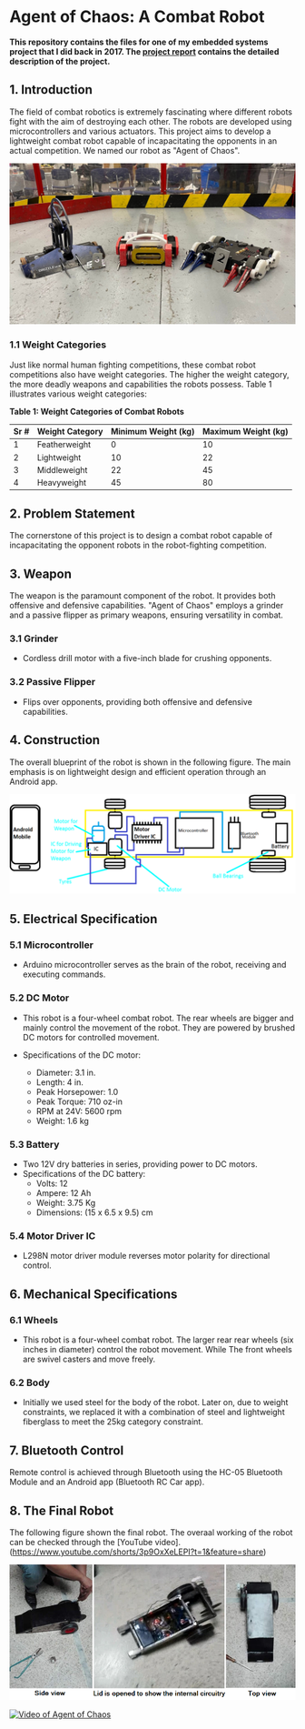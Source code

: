 # Agent of Chaos: A Combat Robot

**This repository contains the files for one of my embedded systems project that I did back in 2017. The [project report](https://github.com/MUmairAB/Combat-Robot/blob/main/Project%20Report.pdf) contains the detailed description of the project.**

## 1. Introduction

The field of combat robotics is extremely fascinating where different robots fight with the aim of destroying each other. The robots are developed using microcontrollers and various actuators. This project aims to develop a lightweight combat robot capable of incapacitating the opponents in an actual competition. We named our robot as "Agent of Chaos".

<img src="https://github.com/MUmairAB/Combat-Robot/blob/main/Images/Combat%20Robot%20Example.jpg?raw=true">

### 1.1 Weight Categories

Just like normal human fighting competitions, these combat robot competitions also have weight categories. The higher the weight category, the more deadly weapons and capabilities the robots possess. Table 1 illustrates various weight categories:

**Table 1: Weight Categories of Combat Robots**

| Sr # | Weight Category | Minimum Weight (kg) | Maximum Weight (kg) |
|-----|------------------|----------------------|----------------------|
| 1   | Featherweight    | 0                    | 10                   |
| 2   | Lightweight      | 10                   | 22                   |
| 3   | Middleweight      | 22                   | 45                   |
| 4   | Heavyweight      | 45                   | 80                   |

## 2. Problem Statement

The cornerstone of this project is to design a combat robot capable of incapacitating the opponent robots in the robot-fighting competition.

## 3. Weapon

The weapon is the paramount component of the robot. It provides both offensive and defensive capabilities. "Agent of Chaos" employs a grinder and a passive flipper as primary weapons, ensuring versatility in combat.

### 3.1 Grinder
- Cordless drill motor with a five-inch blade for crushing opponents.

### 3.2 Passive Flipper
- Flips over opponents, providing both offensive and defensive capabilities.

## 4. Construction

The overall blueprint of the robot is shown in the following figure. The main emphasis is on lightweight design and efficient operation through an Android app.

<img src="https://github.com/MUmairAB/Combat-Robot/blob/main/Images/Robot%20Circuit.png?raw=true">

## 5. Electrical Specification

### 5.1 Microcontroller
- Arduino microcontroller serves as the brain of the robot, receiving and executing commands.

### 5.2 DC Motor
- This robot is a four-wheel combat robot. The rear wheels are bigger and mainly control the movement of the robot. They are powered by brushed DC motors for controlled movement.

- Specifications of the DC motor:
  - Diameter: 3.1 in.
  - Length: 4 in.
  - Peak Horsepower: 1.0
  - Peak Torque: 710 oz-in
  - RPM at 24V: 5600 rpm
  - Weight: 1.6 kg

### 5.3 Battery
- Two 12V dry batteries in series, providing power to DC motors.
- Specifications of the DC battery:
  - Volts: 12
  - Ampere: 12 Ah
  - Weight: 3.75 Kg
  - Dimensions: (15 x 6.5 x 9.5) cm

### 5.4 Motor Driver IC
- L298N motor driver module reverses motor polarity for directional control.

## 6. Mechanical Specifications

### 6.1 Wheels
- This robot is a four-wheel combat robot. The larger rear rear wheels (six inches in diameter) control the robot movement. While The front wheels are swivel casters and move freely.

### 6.2 Body
- Initially we used steel for the body of the robot. Later on, due to weight constraints, we replaced it with a combination of steel and lightweight fiberglass to meet the 25kg category constraint.

## 7. Bluetooth Control

Remote control is achieved through Bluetooth using the HC-05 Bluetooth Module and an Android app (Bluetooth RC Car app).

## 8. The Final Robot

The following figure shown the final robot. The overaal working of the robot can be checked through the [YouTube video].(https://www.youtube.com/shorts/3p9OxXeLEPI?t=1&feature=share)

<img src="https://github.com/MUmairAB/Combat-Robot/blob/main/Images/Agent%20of%20chaos.png?raw=true">

[![Video of Agent of Chaos](https://img.youtube.com/vi/3p9OxXeLEPI/1.jpg)](https://www.youtube.com/shorts/3p9OxXeLEPI?feature=share)
